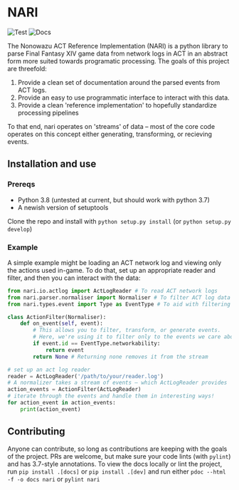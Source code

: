 # NARI

![Test](https://github.com/nonowazu/nari/workflows/Test/badge.svg?branch=master) ![Docs](https://github.com/nonowazu/nari/workflows/Docs/badge.svg?branch=master)

The Nonowazu ACT Reference Implementation (NARI) is a python library to parse Final Fantasy XIV game data from network logs in ACT in an abstract form more suited towards programatic processing. The goals of this project are threefold:

1. Provide a clean set of documentation around the parsed events from ACT logs.
2. Provide an easy to use programmatic interface to interact with this data.
3. Provide a clean 'reference implementation' to hopefully standardize processing pipelines

To that end, nari operates on 'streams' of data – most of the core code operates on this concept either generating, transforming, or recieving events.

## Installation and use

### Prereqs

* Python 3.8 (untested at current, but should work with python 3.7)
* A newish version of setuptools

Clone the repo and install with `python setup.py install` (or `python setup.py develop`)

### Example

A simple example might be loading an ACT network log and viewing only the actions used in-game. To do that, set up an appropriate reader and filter, and then you can interact with the data:

```python
from nari.io.actlog import ActLogReader # To read ACT network logs
from nari.parser.normaliser import Normaliser # To filter ACT log data
from nari.types.event import Type as EventType # To aid with filtering

class ActionFilter(Normaliser):
    def on_event(self, event):
        # This allows you to filter, transform, or generate events.
        # Here, we're using it to filter only to the events we care about
        if event.id == EventType.networkability:
            return event
        return None # Returning none removes it from the stream

# set up an act log reader
reader = ActLogReader('/path/to/your/reader.log')
# A normalizer takes a stream of events – which ActLogReader provides
action_events = ActionFilter(ActLogReader)
# iterate through the events and handle them in interesting ways!
for action_event in action_events:
    print(action_event)
```

## Contributing

Anyone can contribute, so long as contributions are keeping with the goals of the project. PRs are welcome, but make sure your code lints (with `pylint`) and has 3.7-style annotations. To view the docs locally or lint the project, run `pip install .[docs]` or `pip install .[dev]` and run either `pdoc --html -f -o docs nari` or `pylint nari`